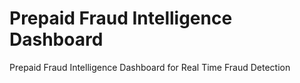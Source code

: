 # Prepaid Fraud Intelligence Dashboard
Prepaid Fraud Intelligence Dashboard for Real Time Fraud Detection
